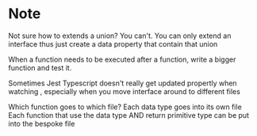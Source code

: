 # Note

Not sure how to extends a union?
You can't. You can only extend an interface thus just create a data property that contain that union

When a function needs to be executed after a function, write a bigger function and test it.

Sometimes Jest Typescript doesn't really get updated propertly when watching , especially when you move interface around to different files

Which function goes to which file?
Each data type goes into its own file
Each function that use the data type AND return primitive type can be put into the bespoke file